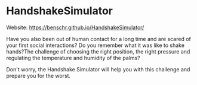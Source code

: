 # HandshakeSimulator

Website: https://benschr.github.io/HandshakeSimulator/

Have you also been out of human contact for a long time and are scared of your first social interactions? Do you remember what it was like to shake hands?The challenge of choosing the right position, the right pressure and regulating the temperature and humidity of the palms? 

Don't worry, the Handshake Simulator will help you with this challenge and prepare you for the worst.
